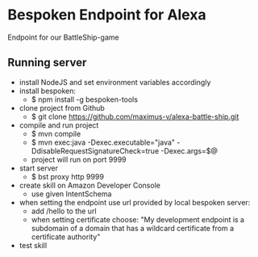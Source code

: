 # Bespoken Endpoint for Alexa
Endpoint for our BattleShip-game

## Running server

* install NodeJS and set environment variables accordingly
* install bespoken:
  * $ npm install -g bespoken-tools
* clone project from Github
  * $ git clone https://github.com/maximus-v/alexa-battle-ship.git
* compile and run project
  * $ mvn compile
  * $ mvn exec:java -Dexec.executable="java" -DdisableRequestSignatureCheck=true -Dexec.args=$@ 
  * project will run on port 9999
* start server
  * $ bst proxy http 9999
* create skill on Amazon Developer Console
  * use given IntentSchema
* when setting the endpoint use url provided by local bespoken server:
  * add /hello to the url
  * when setting certificate choose:  "My development endpoint is a subdomain of a domain that has a wildcard certificate from a certificate authority"
* test skill